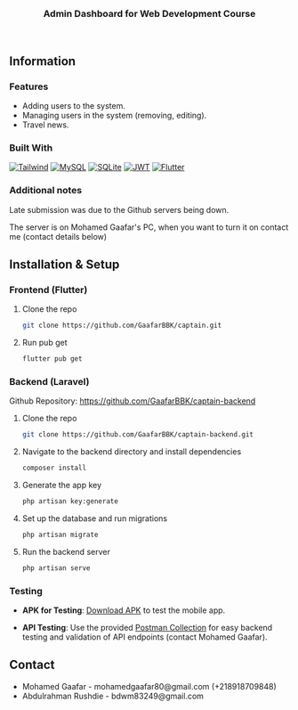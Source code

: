 <a id="readme-top"></a>

<br />
<div align="center">
  
<h3 align="center">Admin Dashboard for Web Development Course</h3>

  <p align="center">
   <br />
  
  </p>
</div>

## Information

### Features
<ul>
<li>Adding users to the system.</li>
<li>Managing users in the system (removing, editing).</li>
<li>Travel news.</li>
</ul>

### Built With
[![Tailwind][TailwindCSS]][Tailwind-url]
[![MySQL][MySQL.com]][MySQL-url]
[![SQLite][SQLite.org]][SQLite-url]
[![JWT][JWT-Auth]][JWT-Auth-url]
[![Flutter][Flutter.dev]][Flutter.dev-url]

### Additional notes
Late submission was due to the Github servers being down.

The server is on Mohamed Gaafar's PC, when you want to turn it on contact me (contact details below)

## Installation & Setup

### Frontend (Flutter)

1. Clone the repo
   ```sh
   git clone https://github.com/GaafarBBK/captain.git
   ```

2. Run pub get
   ```sh
   flutter pub get
   ```

### Backend (Laravel)

Github Repository: https://github.com/GaafarBBK/captain-backend

1. Clone the repo
   ```sh
   git clone https://github.com/GaafarBBK/captain-backend.git
   ```

2. Navigate to the backend directory and install dependencies
   ```sh
   composer install
   ```

3. Generate the app key
   ```sh
   php artisan key:generate
   ```

4. Set up the database and run migrations
   ```sh
   php artisan migrate
   ```

5. Run the backend server
   ```sh
   php artisan serve
   ```

### Testing

- **APK for Testing**: [Download APK](./flutter-apk/app-release.apk) to test the mobile app.
  
- **API Testing**: Use the provided [Postman Collection](./postman/Captain.postman_collection.json) for easy backend testing and validation of API endpoints (contact Mohamed Gaafar).

## Contact

<ul>
  <li>Mohamed Gaafar - mohamedgaafar80@gmail.com (+218918709848)</li>
  <li>Abdulrahman Rushdie - bdwm83249@gmail.com</li>
</ul>

[TailwindCSS]: https://img.shields.io/badge/Tailwind_CSS-38B2AC?style=for-the-badge&logo=tailwind-css&logoColor=white
[Tailwind-url]: https://tailwindcss.com/

[SQLite.org]: https://img.shields.io/badge/Sqlite-003B57?style=for-the-badge&logo=sqlite&logoColor=white
[SQLite-url]: https://www.sqlite.org/

[JWT-Auth]: https://img.shields.io/badge/JWT-000000?style=for-the-badge&logo=JSON%20web%20tokens&logoColor=white
[JWT-Auth-url]: https://jwt-auth.readthedocs.io/en/develop/

[MySQL.com]: https://img.shields.io/badge/MySQL-005C84?style=for-the-badge&logo=mysql&logoColor=white
[MySQL-url]: https://www.mysql.com/

[Flutter.dev]: https://img.shields.io/badge/Flutter-02569B?style=for-the-badge&logo=flutter&logoColor=white
[Flutter.dev-url]: https://flutter.dev/
